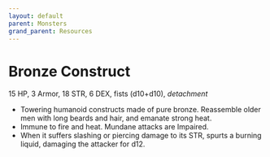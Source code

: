 ```yaml
---
layout: default
parent: Monsters
grand_parent: Resources
---
```


# Bronze Construct

15 HP, 3 Armor, 18 STR, 6 DEX, fists (d10+d10), _detachment_

- Towering humanoid constructs made of pure bronze. Reassemble older men with long beards and hair, and emanate strong heat.
- Immune to fire and heat. Mundane attacks are Impaired.
- When it suffers slashing or piercing damage to its STR, spurts a burning liquid, damaging the attacker for d12.
